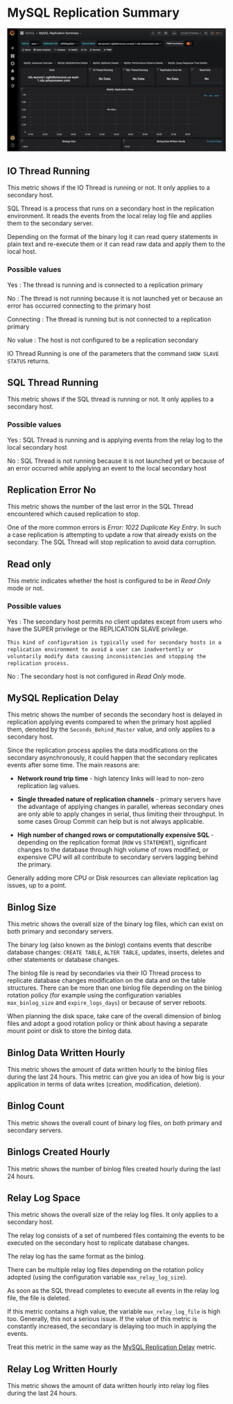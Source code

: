 # MySQL Replication Summary

![!image](../../_images/PMM_MySQL_Replication_Summary.jpg)

## IO Thread Running

This metric shows if the IO Thread is running or not. It only applies to a secondary host.

SQL Thread is a process that runs on a secondary host in the replication environment. It reads the events from the local relay log file and applies them to the secondary server.

Depending on the format of the binary log it can read query statements in plain text and re-execute them or it can read raw data and apply them to the local host.

### Possible values

Yes
: The thread is running and is connected to a replication primary

No
: The thread is not running because it is not launched yet or because an error has occurred connecting to the primary host

Connecting
: The thread is running but is not connected to a replication primary

No value
: The host is not configured to be a replication secondary

IO Thread Running is one of the parameters that the command
`SHOW SLAVE STATUS` returns.

## SQL Thread Running

This metric shows if the SQL thread is running or not. It only applies to a secondary host.

### Possible values

Yes
:   SQL Thread is running and is applying events from the relay log to the local secondary host

No
:   SQL Thread is not running because it is not launched yet or because of an error occurred while applying an event to the local secondary host

## Replication Error No

This metric shows the number of the last error in the SQL Thread encountered which caused replication to stop.

One of the more common errors is *Error: 1022 Duplicate Key Entry*. In such a case replication is attempting to update a row that already exists on the secondary. The SQL Thread will stop replication to avoid data corruption.

## Read only

This metric indicates whether the host is configured to be in *Read Only* mode or not.

### Possible values

Yes
:   The secondary host permits no client updates except from users who have the SUPER privilege or the REPLICATION SLAVE privilege.

    This kind of configuration is typically used for secondary hosts in a replication environment to avoid a user can inadvertently or voluntarily modify data causing inconsistencies and stopping the replication process.

No
:    The secondary host is not configured in *Read Only* mode.

## MySQL Replication Delay

This metric shows the number of seconds the secondary host is delayed in replication applying events compared to when the primary host applied them, denoted by the `Seconds_Behind_Master` value, and only applies to a secondary host.

Since the replication process applies the data modifications on the secondary asynchronously, it could happen that the secondary replicates events after some time. The main reasons are:

- **Network round trip time** - high latency links will lead to non-zero replication lag values.

- **Single threaded nature of replication channels** - primary servers have the advantage of applying changes in parallel, whereas secondary ones are only able to apply changes in serial, thus limiting their throughput. In some cases Group Commit can help but is not always applicable.

- **High number of changed rows or computationally expensive SQL** - depending on the replication format (`ROW` vs `STATEMENT`), significant changes to the database through high volume of rows modified, or expensive CPU will all contribute to secondary servers lagging behind the primary.

Generally adding more CPU or Disk resources can alleviate replication lag issues, up to a point.

## Binlog Size

This metric shows the overall size of the binary log files, which can exist on both primary and secondary servers.

The binary log (also known as the *binlog*) contains events that describe database changes: `CREATE TABLE`, `ALTER TABLE`, updates, inserts, deletes and other statements or database changes.

The binlog file is read by secondaries via their IO Thread process to replicate database changes modification on the data and on the table structures. There can be more than one binlog file depending on the binlog rotation policy (for example using the configuration variables `max_binlog_size` and `expire_logs_days`) or because of server reboots.

When planning the disk space, take care of the overall dimension of binlog files and adopt a good rotation policy or think about having a separate mount point or disk to store the binlog data.

## Binlog Data Written Hourly

This metric shows the amount of data written hourly to the binlog files during the last 24 hours. This metric can give you an idea of how big is your application in terms of data writes (creation, modification, deletion).

## Binlog Count

This metric shows the overall count of binary log files, on both primary and secondary servers.

## Binlogs Created Hourly

This metric shows the number of binlog files created hourly during the last 24 hours.

## Relay Log Space

This metric shows the overall size of the relay log files. It only applies to a secondary host.

The relay log consists of a set of numbered files containing the events to be executed on the secondary host to replicate database changes.

The relay log has the same format as the binlog.

There can be multiple relay log files depending on the rotation policy adopted (using the configuration variable `max_relay_log_size`).

As soon as the SQL thread completes to execute all events in the relay log file, the file is deleted.

If this metric contains a high value, the variable `max_relay_log_file` is high too. Generally, this not a serious issue. If the value of this metric is constantly increased, the secondary is delaying too much in applying the events.

Treat this metric in the same way as the [MySQL Replication Delay](#mysql-replication-delay) metric.

## Relay Log Written Hourly

This metric shows the amount of data written hourly into relay log files during the last 24 hours.
